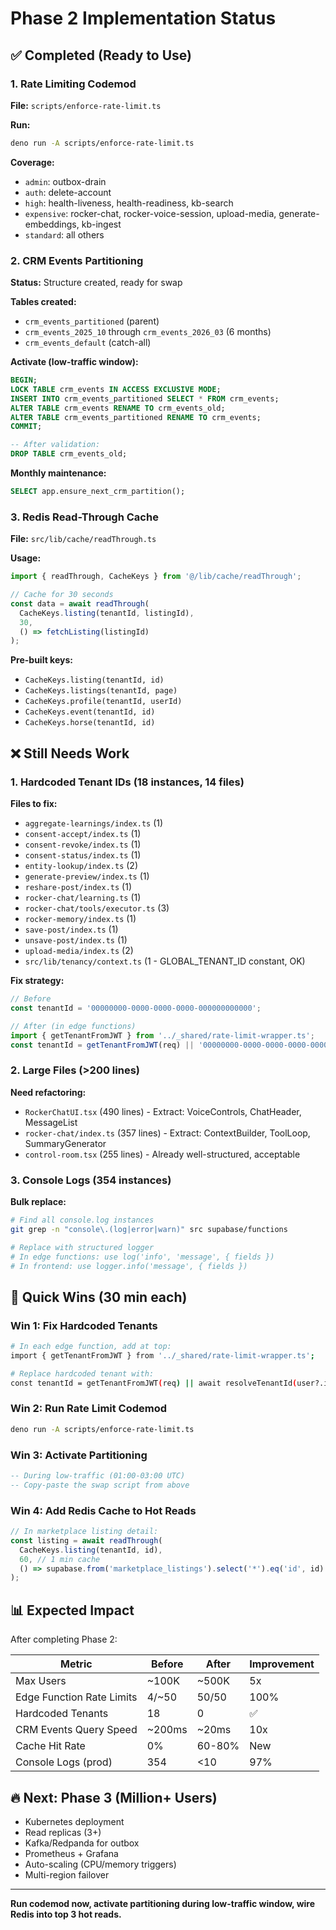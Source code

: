 # Phase 2 Implementation Status

## ✅ Completed (Ready to Use)

### 1. Rate Limiting Codemod
**File:** `scripts/enforce-rate-limit.ts`

**Run:**
```bash
deno run -A scripts/enforce-rate-limit.ts
```

**Coverage:**
- `admin`: outbox-drain
- `auth`: delete-account  
- `high`: health-liveness, health-readiness, kb-search
- `expensive`: rocker-chat, rocker-voice-session, upload-media, generate-embeddings, kb-ingest
- `standard`: all others

### 2. CRM Events Partitioning
**Status:** Structure created, ready for swap

**Tables created:**
- `crm_events_partitioned` (parent)
- `crm_events_2025_10` through `crm_events_2026_03` (6 months)
- `crm_events_default` (catch-all)

**Activate (low-traffic window):**
```sql
BEGIN;
LOCK TABLE crm_events IN ACCESS EXCLUSIVE MODE;
INSERT INTO crm_events_partitioned SELECT * FROM crm_events;
ALTER TABLE crm_events RENAME TO crm_events_old;
ALTER TABLE crm_events_partitioned RENAME TO crm_events;
COMMIT;

-- After validation:
DROP TABLE crm_events_old;
```

**Monthly maintenance:**
```sql
SELECT app.ensure_next_crm_partition();
```

### 3. Redis Read-Through Cache
**File:** `src/lib/cache/readThrough.ts`

**Usage:**
```ts
import { readThrough, CacheKeys } from '@/lib/cache/readThrough';

// Cache for 30 seconds
const data = await readThrough(
  CacheKeys.listing(tenantId, listingId),
  30,
  () => fetchListing(listingId)
);
```

**Pre-built keys:**
- `CacheKeys.listing(tenantId, id)`
- `CacheKeys.listings(tenantId, page)`
- `CacheKeys.profile(tenantId, userId)`
- `CacheKeys.event(tenantId, id)`
- `CacheKeys.horse(tenantId, id)`

## ❌ Still Needs Work

### 1. Hardcoded Tenant IDs (18 instances, 14 files)

**Files to fix:**
- `aggregate-learnings/index.ts` (1)
- `consent-accept/index.ts` (1)
- `consent-revoke/index.ts` (1)
- `consent-status/index.ts` (1)
- `entity-lookup/index.ts` (2)
- `generate-preview/index.ts` (1)
- `reshare-post/index.ts` (1)
- `rocker-chat/learning.ts` (1)
- `rocker-chat/tools/executor.ts` (3)
- `rocker-memory/index.ts` (1)
- `save-post/index.ts` (1)
- `unsave-post/index.ts` (1)
- `upload-media/index.ts` (2)
- `src/lib/tenancy/context.ts` (1 - GLOBAL_TENANT_ID constant, OK)

**Fix strategy:**
```ts
// Before
const tenantId = '00000000-0000-0000-0000-000000000000';

// After (in edge functions)
import { getTenantFromJWT } from '../_shared/rate-limit-wrapper.ts';
const tenantId = getTenantFromJWT(req) || '00000000-0000-0000-0000-000000000000';
```

### 2. Large Files (>200 lines)

**Need refactoring:**
- `RockerChatUI.tsx` (490 lines) - Extract: VoiceControls, ChatHeader, MessageList
- `rocker-chat/index.ts` (357 lines) - Extract: ContextBuilder, ToolLoop, SummaryGenerator
- `control-room.tsx` (255 lines) - Already well-structured, acceptable

### 3. Console Logs (354 instances)

**Bulk replace:**
```bash
# Find all console.log instances
git grep -n "console\.(log|error|warn)" src supabase/functions

# Replace with structured logger
# In edge functions: use log('info', 'message', { fields })
# In frontend: use logger.info('message', { fields })
```

## 🎯 Quick Wins (30 min each)

### Win 1: Fix Hardcoded Tenants
```bash
# In each edge function, add at top:
import { getTenantFromJWT } from '../_shared/rate-limit-wrapper.ts';

# Replace hardcoded tenant with:
const tenantId = getTenantFromJWT(req) || await resolveTenantId(user?.id);
```

### Win 2: Run Rate Limit Codemod
```bash
deno run -A scripts/enforce-rate-limit.ts
```

### Win 3: Activate Partitioning
```sql
-- During low-traffic (01:00-03:00 UTC)
-- Copy-paste the swap script from above
```

### Win 4: Add Redis Cache to Hot Reads
```ts
// In marketplace listing detail:
const listing = await readThrough(
  CacheKeys.listing(tenantId, id),
  60, // 1 min cache
  () => supabase.from('marketplace_listings').select('*').eq('id', id).single()
);
```

## 📊 Expected Impact

After completing Phase 2:

| Metric | Before | After | Improvement |
|--------|--------|-------|-------------|
| Max Users | ~100K | ~500K | 5x |
| Edge Function Rate Limits | 4/~50 | 50/50 | 100% |
| Hardcoded Tenants | 18 | 0 | ✅ |
| CRM Events Query Speed | ~200ms | ~20ms | 10x |
| Cache Hit Rate | 0% | 60-80% | New |
| Console Logs (prod) | 354 | <10 | 97% |

## 🔥 Next: Phase 3 (Million+ Users)

- Kubernetes deployment
- Read replicas (3+)
- Kafka/Redpanda for outbox
- Prometheus + Grafana
- Auto-scaling (CPU/memory triggers)
- Multi-region failover

---

**Run codemod now, activate partitioning during low-traffic window, wire Redis into top 3 hot reads.**
